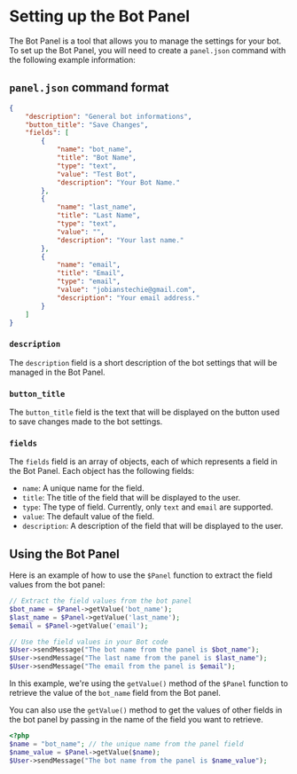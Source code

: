 # Setting up the Bot Panel

The Bot Panel is a tool that allows you to manage the settings for your bot. To set up the Bot Panel, you will need to create a `panel.json` command with the following example information:

## `panel.json` command format

```json
{
    "description": "General bot informations",
    "button_title": "Save Changes",
    "fields": [
        {
            "name": "bot_name",
            "title": "Bot Name",
            "type": "text",
            "value": "Test Bot",
            "description": "Your Bot Name."
        },
        {
            "name": "last_name",
            "title": "Last Name",
            "type": "text",
            "value": "",
            "description": "Your last name."
        },
        {
            "name": "email",
            "title": "Email",
            "type": "email",
            "value": "jobianstechie@gmail.com",
            "description": "Your email address."
        }
    ]
}
```

### `description`

The `description` field is a short description of the bot settings that will be managed in the Bot Panel.

### `button_title`

The `button_title` field is the text that will be displayed on the button used to save changes made to the bot settings.

### `fields`

The `fields` field is an array of objects, each of which represents a field in the Bot Panel. Each object has the following fields:

- `name`: A unique name for the field.
- `title`: The title of the field that will be displayed to the user.
- `type`: The type of field. Currently, only `text` and `email` are supported.
- `value`: The default value of the field.
- `description`: A description of the field that will be displayed to the user.

## Using the Bot Panel

Here is an example of how to use the `$Panel` function to extract the field values from the bot panel:

```php
// Extract the field values from the bot panel
$bot_name = $Panel->getValue('bot_name');
$last_name = $Panel->getValue('last_name');
$email = $Panel->getValue('email');

// Use the field values in your Bot code
$User->sendMessage("The bot name from the panel is $bot_name");
$User->sendMessage("The last name from the panel is $last_name");
$User->sendMessage("The email from the panel is $email");

```

In this example, we're using the `getValue()` method of the `$Panel` function to retrieve the value of the `bot_name` field from the Bot panel.

You can also use the `getValue()` method to get the values of other fields in the bot panel by passing in the name of the field you want to retrieve.

```php
<?php
$name = "bot_name"; // the unique name from the panel field
$name_value = $Panel->getValue($name);
$User->sendMessage("The bot name from the panel is $name_value");
```
